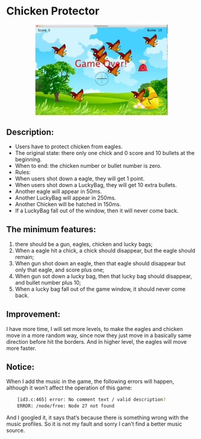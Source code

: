 # Chicken Protector

<p align="center">
  <img src="https://raw.githubusercontent.com/jShawnTsui/OtherProjects/master/ChickenProtector/ScreenShot.png" width="350"/>
</p>

## Description: 
 * Users have to protect chicken from eagles.  
 * The original state: there only one chick and 0 score and 10 bullets at the beginning.  
 * When to end: the chicken number or bullet number is zero.
 * Rules:  
  * When users shot down a eagle, they will get 1 point.
  * When users shot down a LuckyBag, they will get 10 extra bullets.
  * Another eagle will appear in 50ms.
  * Another LuckyBag will appear in 250ms.
  * Another Chicken will be hatched in 150ms.
  * If a LuckyBag fall out of the window, then it will never come back.

## The minimum features: 
1. there should be a gun, eagles, chicken and lucky bags;  
2. When a eagle hit a chick, a chick should disappear, but the eagle should remain;  
3. When gun shot down an eagle, then that eagle should disappear but only that eagle, and score plus one;  
4. When gun sot down a lucky bag, then that lucky bag should disappear, and bullet number plus 10;  
5. When a lucky bag  fall out of the game window, it should never come back.  

## Improvement: 
I have more time,  I will set more levels, to make the eagles and chicken move in a more random way, since now they just move in a basically same direction before hit the borders. And in higher level, the eagles will move more faster.

## Notice: 
When I add the music in the game, the following errors will happen, although it won’t affect the operation of this game:  
```bash
	[id3.c:465] error: No comment text / valid description?
	ERROR: /node/free: Node 27 not found
```  
And I googled it, it says that’s because there is something wrong with the music profiles. So it is not my fault and sorry I can’t find a better music source.
